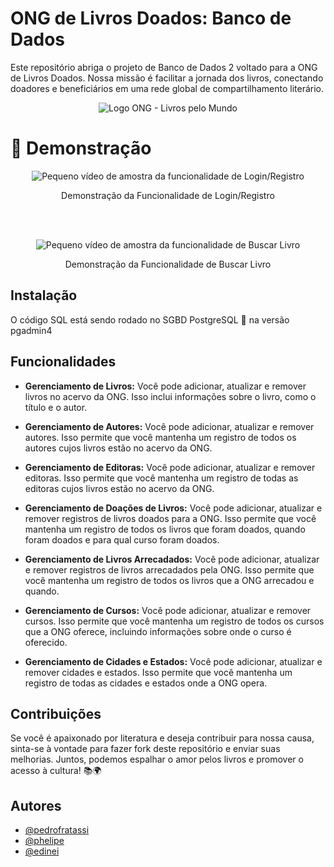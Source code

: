 
# ONG de Livros Doados: Banco de Dados

Este repositório abriga o projeto de Banco de Dados 2 voltado para a ONG de Livros Doados. Nossa missão é facilitar a jornada dos livros, conectando doadores e beneficiários em uma rede global de compartilhamento literário.

<p align="center">
    <img src="https://i.imgur.com/clfb88m.png" alt="Logo ONG - Livros pelo Mundo" />
</p>


# 🎥 Demonstração 

<p align="center">
    <img src="https://media0.giphy.com/media/v1.Y2lkPTc5MGI3NjExcmhwdmpod3QycTN6bTllMWN0MndpbXdpcjdncjN5amdsN2k5anJzNiZlcD12MV9pbnRlcm5hbF9naWZfYnlfaWQmY3Q9Zw/0BV8jX9N9Yz0CBMDPR/giphy.gif" alt="Pequeno vídeo de amostra da funcionalidade de Login/Registro"/>
    <p align="center">Demonstração da Funcionalidade de Login/Registro</p>
</p>

<br><br>

<p align="center">
    <img src="https://media3.giphy.com/media/v1.Y2lkPTc5MGI3NjExYnNnc3hxYTJ0b2ZibXQ4MGhvdzNvYnZuNnh6eG1qMmN4ZGNsNjhvayZlcD12MV9pbnRlcm5hbF9naWZfYnlfaWQmY3Q9Zw/CBH5DWUAV1mlCSjBeL/giphy.gif"   alt="Pequeno vídeo de amostra da funcionalidade de Buscar Livro"/>
    <p align="center">Demonstração da Funcionalidade de Buscar Livro</p>
</p>


## Instalação

O código SQL está sendo rodado no SGBD PostgreSQL 🐘 na versão pgadmin4
    
## Funcionalidades

<p style="text-align:justify;">

- <b>Gerenciamento de Livros:</b> Você pode adicionar, atualizar e remover livros no acervo da ONG. Isso inclui informações sobre o livro, como o título e o autor.<br>

- <b>Gerenciamento de Autores:</b> Você pode adicionar, atualizar e remover autores. Isso permite que você mantenha um registro de todos os autores cujos livros estão no acervo da ONG.<br>

- <b>Gerenciamento de Editoras:</b> Você pode adicionar, atualizar e remover editoras. Isso permite que você mantenha um registro de todas as editoras cujos livros estão no acervo da ONG.<br>

- <b>Gerenciamento de Doações de Livros:</b> Você pode adicionar, atualizar e remover registros de livros doados para a ONG. Isso permite que você mantenha um registro de todos os livros que foram doados, quando foram doados e para qual curso foram doados.<br>

- <b>Gerenciamento de Livros Arrecadados:</b> Você pode adicionar, atualizar e remover registros de livros arrecadados pela ONG. Isso permite que você mantenha um registro de todos os livros que a ONG arrecadou e quando.<br>

- <b>Gerenciamento de Cursos:</b> Você pode adicionar, atualizar e remover cursos. Isso permite que você mantenha um registro de todos os cursos que a ONG oferece, incluindo informações sobre onde o curso é oferecido.<br>

- <b>Gerenciamento de Cidades e Estados:</b> Você pode adicionar, atualizar e remover cidades e estados. Isso permite que você mantenha um registro de todas as cidades e estados onde a ONG opera.
</p>



## Contribuições

Se você é apaixonado por literatura e deseja contribuir para nossa causa, sinta-se à vontade para fazer fork deste repositório e enviar suas melhorias. Juntos, podemos espalhar o amor pelos livros e promover o acesso à cultura! 📚🌍


## Autores

- [@pedrofratassi](https://github.com/pedrofratassi)
- [@phelipe](https://github.com/PhPointer)
- [@edinei](https://github.com/Edinei01)

